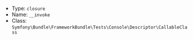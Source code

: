 
- Type: `closure`
- Name: `__invoke`
- Class: `Symfony\Bundle\FrameworkBundle\Tests\Console\Descriptor\CallableClass`
